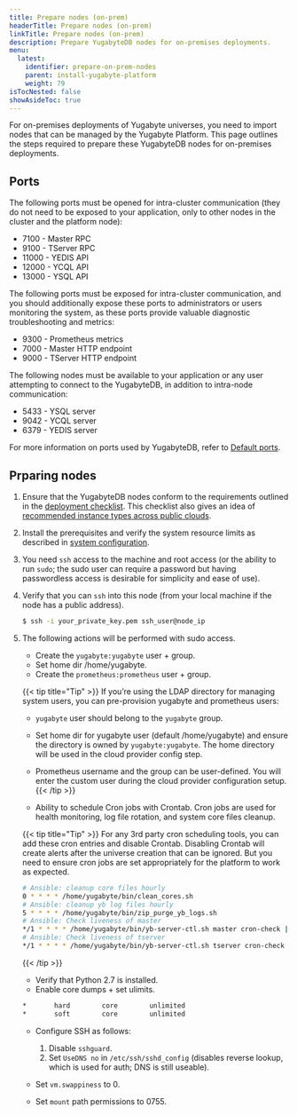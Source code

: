 ```yaml
---
title: Prepare nodes (on-prem)
headerTitle: Prepare nodes (on-prem)
linkTitle: Prepare nodes (on-prem)
description: Prepare YugabyteDB nodes for on-premises deployments.
menu:
  latest:
    identifier: prepare-on-prem-nodes
    parent: install-yugabyte-platform
    weight: 79
isTocNested: false
showAsideToc: true
---
```


For on-premises deployments of Yugabyte universes, you need to import nodes that can be managed by the Yugabyte Platform. This page outlines the steps required to prepare these YugabyteDB nodes for on-premises deployments.

## Ports

The following ports must be opened for intra-cluster communication (they do not need to be exposed to your application, only to other nodes in the cluster and the platform node):

* 7100 - Master RPC
* 9100 - TServer RPC
* 11000 - YEDIS API
* 12000 - YCQL API
* 13000 - YSQL API

The following ports must be exposed for intra-cluster communication, and you should additionally expose these ports to administrators or users monitoring the system, as these ports provide valuable diagnostic troubleshooting and metrics:

* 9300 - Prometheus metrics
* 7000 - Master HTTP endpoint
* 9000 - TServer HTTP endpoint

The following nodes must be available to your application or any user attempting to connect to the YugabyteDB, in addition to intra-node communication:

* 5433 - YSQL server
* 9042 - YCQL server
* 6379 - YEDIS server

For more information on ports used by YugabyteDB, refer to [Default ports](../../../../reference/configuration/default-ports).

## Prparing nodes

1. Ensure that the YugabyteDB nodes conform to the requirements outlined in the [deployment checklist](/latest/deploy/checklist/). This checklist also gives an idea of [recommended instance types across public clouds](/latest/deploy/checklist/#running-on-public-clouds). 
1. Install the prerequisites and verify the system resource limits as described in [system configuration](/latest/deploy/manual-deployment/system-config).
1. You need `ssh` access to the machine and root access (or the ability to run `sudo`; the sudo user can require a password but having passwordless access is desirable for simplicity and ease of use).
1. Verify that you can `ssh` into this node (from your local machine if the node has a public address).

    ```sh
    $ ssh -i your_private_key.pem ssh_user@node_ip
    ```

1. The following actions will be performed with sudo access.
    * Create the `yugabyte:yugabyte` user + group.
    * Set home dir /home/yugabyte.
    * Create the `prometheus:prometheus` user + group.

    {{< tip title="Tip" >}}
    If you’re using the LDAP directory for managing system users, you can pre-provision yugabyte and prometheus users: 

    * `yugabyte` user should belong to the `yugabyte` group.
    * Set home dir for yugabyte user (default /home/yugabyte) and ensure the directory is owned by `yugabyte:yugabyte`. The home directory will be used in the cloud provider config step.
    * Prometheus username and the group can be user-defined. You will enter the custom user during the cloud provider configuration setup.
    {{< /tip >}}

    * Ability to schedule Cron jobs with Crontab. Cron jobs are used for health monitoring, log file rotation, and system core files cleanup.

    {{< tip title="Tip" >}}
    For any 3rd party cron scheduling tools, you can add these cron entries and disable Crontab. Disabling Crontab will create alerts after the universe creation that can be ignored. But you need to ensure cron jobs are set appropriately  for the platform to work as expected. 

    ```sh
    # Ansible: cleanup core files hourly
    0 * * * * /home/yugabyte/bin/clean_cores.sh
    # Ansible: cleanup yb log files hourly
    5 * * * * /home/yugabyte/bin/zip_purge_yb_logs.sh
    # Ansible: Check liveness of master
    */1 * * * * /home/yugabyte/bin/yb-server-ctl.sh master cron-check || /home/yugabyte/bin/yb-server-ctl.sh master start
    # Ansible: Check liveness of tserver
    */1 * * * * /home/yugabyte/bin/yb-server-ctl.sh tserver cron-check || /home/yugabyte/bin/yb-server-ctl.sh tserver start
    ```

    {{< /tip >}}

    * Verify that Python 2.7 is installed.
    * Enable core dumps + set ulimits.

    ```sh
    *       hard        core        unlimited
    *       soft        core        unlimited
    ```

    * Configure SSH as follows:

        1. Disable `sshguard`.
        2. Set `UseDNS no` in `/etc/ssh/sshd_config` (disables reverse lookup, which is used for auth; DNS is still useable).

    * Set `vm.swappiness` to 0.
    * Set `mount` path permissions to 0755.
